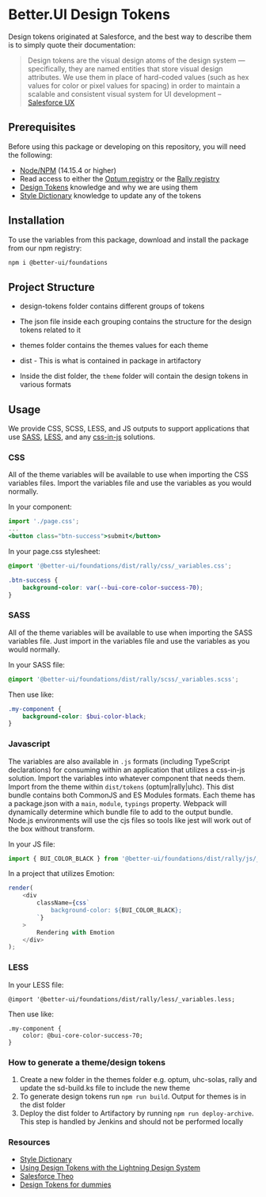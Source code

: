 # Better.UI Design Tokens

Design tokens originated at Salesforce, and the best way to describe them is to simply quote their documentation:

> Design tokens are the visual design atoms of the design system — specifically, they are named entities that store visual design attributes. We use them in place of hard-coded values (such as hex values for color or pixel values for spacing) in order to maintain a scalable and consistent visual system for UI development – [Salesforce UX](https://www.lightningdesignsystem.com/design-tokens/)

## Prerequisites

Before using this package or developing on this repository, you will need the following:

-   [Node/NPM](https://nodejs.org/en/) (14.15.4 or higher)
-   Read access to either the [Optum registry](https://tech.optum.com/resource-center/developer-tools/artifactory/artifactory-overview) or the [Rally registry](https://wiki.audaxhealth.com/x/rYHTAQ)
-   [Design Tokens](https://medium.com/eightshapes-llc/tokens-in-design-systems-25dd82d58421) knowledge and why we are using them
-   [Style Dictionary](https://amzn.github.io/style-dictionary/#/README) knowledge to update any of the tokens

## Installation

To use the variables from this package, download and install the package from our npm registry:

```bash
npm i @better-ui/foundations
```

## Project Structure

-   design-tokens folder contains different groups of tokens
-   The json file inside each grouping contains the structure for the design tokens related to it
-   themes folder contains the themes values for each theme

-   dist - This is what is contained in package in artifactory
-   Inside the dist folder, the `theme` folder will contain the design tokens in various formats

## Usage

We provide CSS, SCSS, LESS, and JS outputs to support applications that use [SASS](https://sass-lang.com/), [LESS](https://lesscss.org/), and any [css-in-js](https://blog.bitsrc.io/9-css-in-js-libraries-you-should-know-in-2018-25afb4025b9b) solutions.

### CSS

All of the theme variables will be available to use when importing the CSS variables files. Import the variables file and use the variables as you would normally.

In your component:

```jsx
import './page.css';
...
<button class="btn-success">submit</button>
```

In your page.css stylesheet:

```css
@import '@better-ui/foundations/dist/rally/css/_variables.css';

.btn-success {
    background-color: var(--bui-core-color-success-70);
}
```

### SASS

All of the theme variables will be available to use when importing the SASS variables file. Just import in the variables file and use the variables as you would normally.

In your SASS file:

```scss
@import '@better-ui/foundations/dist/rally/scss/_variables.scss';
```

Then use like:

```scss
.my-component {
    background-color: $bui-color-black;
}
```

### Javascript

The variables are also available in `.js` formats (including TypeScript declarations) for consuming within an application that utilizes a css-in-js solution. Import the variables into whatever component that needs them. Import from the theme within `dist/tokens` (optum|rally|uhc). This dist bundle contains both CommonJS and ES Modules formats. Each theme has a package.json with a `main`, `module`, `typings` property. Webpack will dynamically determine which bundle file to add to the output bundle. Node.js environments will use the cjs files so tools like jest will work out of the box without transform.

In your JS file:

```js
import { BUI_COLOR_BLACK } from '@better-ui/foundations/dist/rally/js/_variables.js';
```

In a project that utilizes Emotion:

```js
render(
    <div
        className={css`
            background-color: ${BUI_COLOR_BLACK};
        `}
    >
        Rendering with Emotion
    </div>
);
```

### LESS

In your LESS file:

```less
@import '@better-ui/foundations/dist/rally/less/_variables.less;
```

Then use like:

```less
.my-component {
    color: @bui-core-color-success-70;
}
```

### How to generate a theme/design tokens

1. Create a new folder in the themes folder e.g. optum, uhc-solas, rally and update the sd-build.ks file to include the new theme
2. To generate design tokens run `npm run build`. Output for themes is in the dist folder
3. Deploy the dist folder to Artifactory by running `npm run deploy-archive`. This step is handled by Jenkins and should not be performed locally

### Resources

-   [Style Dictionary](https://amzn.github.io/style-dictionary/#/)
-   [Using Design Tokens with the Lightning Design System](https://www.youtube.com/watch?v=wDBEc3dJJV8)
-   [Salesforce Theo](https://github.com/salesforce-ux/theo)
-   [Design Tokens for dummies](https://uxdesign.cc/design-tokens-for-dummies-8acebf010d71)
